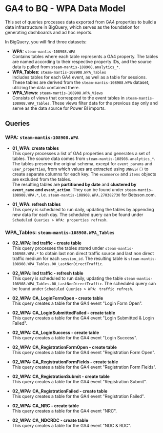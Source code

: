 # GA4 to BQ - WPA Data Model  

This set of queries processes data exported from GA4 properties to build a data infrastructure in BigQuery, which serves as the foundation for generating dashboards and ad hoc reports.  

In BigQuery, you will find three datasets:  
- **WPA:** `steam-mantis-108908.WPA`  
  Contains tables where each table represents a GA4 property. The tables are named according to their respective property IDs, and the source data is pulled from `steam-mantis-108908.analytics_*`.  
- **WPA_Tables:** `steam-mantis-108908.WPA_Tables`  
  Includes tables for each GA4 event, as well as a table for sessions. These tables are derived from the `steam-mantis-108908.WPA` dataset, utilizing the data contained there.  
- **WPA_Views:** `steam-mantis-108908.WPA_Views`  
  Consists of views that correspond to the event tables in `steam-mantis-108908.WPA_Tables`. These views filter data for the previous day only and serve as the data source for Power BI imports.  

## Queries  
### **WPA:** `steam-mantis-108908.WPA`  
- **01_WPA: create tables**  
  This query processes a list of GA4 properties and generates a set of tables. The source data comes from `steam-mantis-108908.analytics_*`.  
  The tables preserve the original schema, except for `event_params` and `user_properties`, from which values are extracted using `UNNEST()` to create separate columns for each key. The `ecommerce` and `items` objects are excluded from the tables.  
  The resulting tables are **partitioned by date** and **clustered by `event_name` and `event_action`**. They can be found under `steam-mantis-108908.WPA.*`, i.e. `steam-mantis-108908.WPA.270382730` for Betsson.com.  

- **01_WPA: refresh tables**  
  This query is scheduled to run daily, updating the tables by appending new data for each day. The scheduled query can be found under `Scheduled Queries > WPA: properties refresh`.  

### **WPA_Tables:** `steam-mantis-108908.WPA_Tables`  
- **02_WPA: lnd traffic - create table**  
  This query processes the tables stored under `steam-mantis-108908.WPA.*` to obtain last non direct traffic source and last non direct traffic medium for each `session_id`. The resulting table is `steam-mantis-108908.WPA_Tables.00_LastNonDirectTraffic`.  

- **02_WPA: lnd traffic - refresh table**  
  This query is scheduled to run daily, updating the table `steam-mantis-108908.WPA_Tables.00_LastNonDirectTraffic`. The scheduled query can be found under `Scheduled Queries > WPA: traffic refresh`.  

- **02_WPA: CA_LoginFormOpen - create table**  
  This query creates a table for the GA4 event "Login Form Open".  

- **02_WPA: CA_LoginSubmittedFailed - create table**  
  This query creates a table for the GA4 event "Login Submitted & Login Failed".  

- **02_WPA: CA_LoginSuccess - create table**  
  This query creates a table for the GA4 event "Login Success".  

- **02_WPA: CA_RegistrationFormOpen - create table**  
  This query creates a table for the GA4 event "Registration Form Open".  

- **02_WPA: CA_RegistrationFormFields - create table**  
  This query creates a table for the GA4 event "Registration Form Fields".  

- **02_WPA: CA_RegistrationSubmit - create table**  
  This query creates a table for the GA4 event "Registration Submit".  

- **02_WPA: CA_RegistrationFailed - create table**  
  This query creates a table for the GA4 event "Registration Failed".  

- **02_WPA: CA_NRC - create table**  
  This query creates a table for the GA4 event "NRC".  

- **02_WPA: CA_NDCRDC - create table**  
  This query creates a table for the GA4 event "NDC & RDC".  
